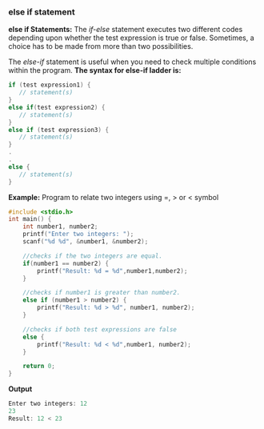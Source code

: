 ### else if statement

**else if Statements:** The *if-else* statement executes two different codes depending upon whether the test expression is true or false. Sometimes, a choice has to be made from more than two possibilities.

The *else-if* statement is useful when you need to check multiple conditions within the program.
**The syntax for else-if ladder is:**
```C
if (test expression1) {
   // statement(s)
}
else if(test expression2) {
   // statement(s)
}
else if (test expression3) {
   // statement(s)
}
.
.
else {
   // statement(s)
}
```
**Example:** Program to relate two integers using =, > or < symbol


```c
#include <stdio.h>
int main() {
    int number1, number2;
    printf("Enter two integers: ");
    scanf("%d %d", &number1, &number2);

    //checks if the two integers are equal.
    if(number1 == number2) {
        printf("Result: %d = %d",number1,number2);
    }

    //checks if number1 is greater than number2.
    else if (number1 > number2) {
        printf("Result: %d > %d", number1, number2);
    }

    //checks if both test expressions are false
    else {
        printf("Result: %d < %d",number1, number2);
    }

    return 0;
}
```

**Output**
```c
Enter two integers: 12
23
Result: 12 < 23
```











